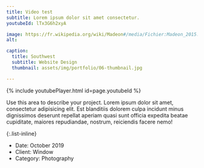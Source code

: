 ```yaml
---
title: Video test
subtitle: Lorem ipsum dolor sit amet consectetur.
youtubeId: lTx3G6h2xyA

image: https://fr.wikipedia.org/wiki/Madeon#/media/Fichier:Madeon_2015.jpg
alt: 

caption:
  title: Southwest
  subtitle: Website Design
  thumbnail: assets/img/portfolio/06-thumbnail.jpg

---
```


{% include youtubePlayer.html id=page.youtubeId %}

Use this area to describe your project. Lorem ipsum dolor sit amet, consectetur adipisicing elit. Est blanditiis dolorem culpa incidunt minus dignissimos deserunt repellat aperiam quasi sunt officia expedita beatae cupiditate, maiores repudiandae, nostrum, reiciendis facere nemo!

{:.list-inline}
- Date: October 2019
- Client: Window
- Category: Photography

